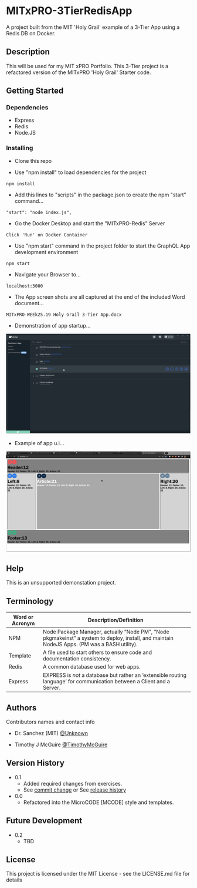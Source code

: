 # MITxPRO-3TierRedisApp

A project built from the MIT 'Holy Grail' example of a 3-Tier App using a Redis DB on Docker.


## Description

This will be used for my MIT xPRO Portfolio.
This 3-Tier project is a refactored version of the MITxPRO 'Holy Grail' Starter code.<br />


## Getting Started


### Dependencies

* Express
* Redis
* Node.JS


### Installing

* Clone this repo

* Use "npm install" to load dependencies for the project
```
npm install
```

* Add this lines to "scripts" in the package.json to create the npm "start" command...
```
"start": "node index.js",
```

* Go the Docker Desktop and start the "MITxPRO-Redis" Server
```
Click 'Run' on Docker Container
```

* Use "npm start" command in the project folder to start the GraphQL App development environment
```
npm start
```

* Navigate your Browser to...
```
localhost:3000
```

* The App screen shots are all captured at the end of the included Word document...
```
MITxPRO-WEEk25.19 Holy Grail 3-Tier App.docx
```

* Demonstration of app startup...

<p align="left"><img src=".\public\app-startup.png" width="720" title="Server Startup..."></p>

* Example of app u.i...

<p align="left"><img src=".\public\app-ui.png" width="720" title="App U.I..."></p>

</p>


## Help

This is an unsupported demonstation project.

## Terminology

| Word or Acronym	| Description/Definition                                |
|-------------------|-------------------------------------------------------|
|  NPM	            | Node Package Manager, actually “Node PM”, “Node pkgmakeinst” a system to deploy, install, and maintain NodeJS Apps. (PM was a BASH utility).
|  Template	        | A file used to start others to ensure code and documentation consistency.
|  Redis            | A common database used for web apps.
|  Express          | EXPRESS is *not* a database but rather an ‘extensible routing language’ for communication between a Client and a Server.


## Authors

Contributors names and contact info

* Dr. Sanchez (MIT) [@Unknown](https://twitter.com/Unknown)

* Timothy J McGuire [@TimothyMcGuire](https://twitter.com/TimothyMcGuire)


## Version History

* 0.1
    * Added required changes from exercises.
    * See [commit change]() or See [release history]()
* 0.0
    * Refactored into the MicroCODE [MCODE] style and templates.

## Future Development

* 0.2
    * TBD


## License

This project is licensed under the MIT License - see the LICENSE.md file for details
